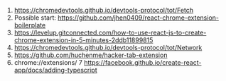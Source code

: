 1) https://chromedevtools.github.io/devtools-protocol/tot/Fetch
2) Possible start: https://github.com/jhen0409/react-chrome-extension-boilerplate
3) https://levelup.gitconnected.com/how-to-use-react-js-to-create-chrome-extension-in-5-minutes-2ddb11899815
4) https://chromedevtools.github.io/devtools-protocol/tot/Network
5) https://github.com/huchenme/hacker-tab-extension
6) chrome://extensions/
7 https://facebook.github.io/create-react-app/docs/adding-typescript
